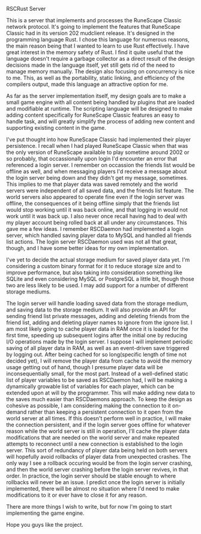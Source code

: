 RSCRust Server

This is a server that implements and processes the RuneScape Classic network protocol.
It's going to implement the features that RuneScape Classic had in its version 202 mudclient release.
It's designed in the programming language Rust.  I chose this language for numerous reasons, the main reason being that I wanted to learn to use Rust effectively.  I have great interest in the memory safety of Rust.  I find it quite useful that the language doesn't require a garbage collector as a direct result of the design decisions made in the language itself, yet still gets rid of the need to manage memory manually.  The design also focusing on concurrency is nice to me.  This, as well as the portability, static linking, and efficiency of the compilers output, made this language an attractive option for me.

As far as the server implementation itself, my design goals are to make a small game engine with all content being handled by plugins that are loaded and modifiable at runtime.  The scripting language will be designed to make adding content specifically for RuneScape Classic features an easy to handle task, and will greatly simplify the process of adding new content and supporting existing content in the game.

I've put thought into how RuneScape Classic had implemented their player persistence.  I recall when I had played RuneScape Classic when that was the only version of RuneScape available to play sometime around 2002 or so probably, that occassionally upon login I'd encounter an error that referenced a login server.  I remember on occassion the friends list would be offline as well, and when messaging players I'd receive a message about the login server being down and they didn't get my message, sometimes.  This implies to me that player data was saved remotely and the world servers were independent of all saved data, and the friends list feature.  The world servers also appeared to operate fine even if the login server was offline, the consequences of it being offline simply that the friends list would stop working until it was back online, and that logging in would not work until it was back up. I also never once recall having had to deal with my player account being rolled back at all under any circumstances.  This gave me a few ideas.
I remember RSCDaemon had implemented a login server, which handled saving player data to MySQL and handled all friends list actions.  The login server RSCDaemon used was not all that great, though, and I have some better ideas for my own implementation.

I've yet to decide the actual storage medium for saved player data yet.  I'm considering a custom binary format for it to reduce storage size and to improve performance, but also taking into consideration something like SQLite and even considering MySQL or PostgreSQL a little bit, though those two are less likely to be used.
I may add support for a number of different storage mediums.

The login server will handle loading saved data from the storage medium, and saving data to the storage medium.  It will also provide an API for sending friend list private messages, adding and deleting friends from the friend list, adding and deleting player names to ignore from the ignore list.
I am most likely going to cache player data in RAM once it is loaded for the first time, speeding up subsequent logins after the initial one by reducing I/O operations made by the login server.  I suppose I will implement periodic saving of all player data in RAM, as well as an event-driven save triggered by logging out.  After being cached for so long(specific length of time not decided yet), I will remove the player data from cache to avoid the memory usage getting out of hand, though I presume player data will be inconsequentially small, for the most part.
Instead of a well-defined static list of player variables to be saved as RSCDaemon had, I will be making a dynamically growable list of variables for each player, which can be extended upon at will by the programmer.  This will make adding new data to the saves much easier than RSCDaemons approach.
To keep the design as cohesive as possible, I am considering making the connection to it on-demand rather than keeping a persistent connection to it open from the world server at all times.  If this doesn't perform well in practice, I will make the connection persistent, and if the login server goes offline for whatever reason while the world server is still in operation, I'll cache the player data modifications that are needed on the world server and make repeated attempts to reconnect until a new connection is established to the login server.  This sort of redundancy of player data being held on both servers will hopefully avoid rollbacks of player data from unexpected crashes.  The only way I see a rollback occuring would be from the login server crashing, and then the world server crashing before the login server revives, in that order.  In practice, the login server should be stable enough to where rollbacks will never be an issue.  I predict once the login server is initially implemented, there will be almost no situation where I'd need to make modifications to it or ever have to close it for any reason.

There are more things I wish to write, but for now I'm going to start implementing the game engine.

Hope you guys like the project.
